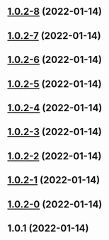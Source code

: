 ## [1.0.2-8](https://github.com/imcuttle/gh-release-changelog/compare/v1.0.2-7...v1.0.2-8) (2022-01-14)



## [1.0.2-7](https://github.com/imcuttle/gh-release-changelog/compare/v1.0.2-6...v1.0.2-7) (2022-01-14)



## [1.0.2-6](https://github.com/imcuttle/gh-release-changelog/compare/v1.0.2-5...v1.0.2-6) (2022-01-14)



## [1.0.2-5](https://github.com/imcuttle/gh-release-changelog/compare/v1.0.2-4...v1.0.2-5) (2022-01-14)



## [1.0.2-4](https://github.com/imcuttle/gh-release-changelog/compare/v1.0.2-3...v1.0.2-4) (2022-01-14)



## [1.0.2-3](https://github.com/imcuttle/gh-release-changelog/compare/v1.0.2-2...v1.0.2-3) (2022-01-14)



## [1.0.2-2](https://github.com/imcuttle/gh-release-changelog/compare/v1.0.2-1...v1.0.2-2) (2022-01-14)



## [1.0.2-1](https://github.com/imcuttle/gh-release-changelog/compare/v1.0.2-0...v1.0.2-1) (2022-01-14)



## [1.0.2-0](https://github.com/imcuttle/gh-release-changelog/compare/v1.0.1...v1.0.2-0) (2022-01-14)



## 1.0.1 (2022-01-14)



